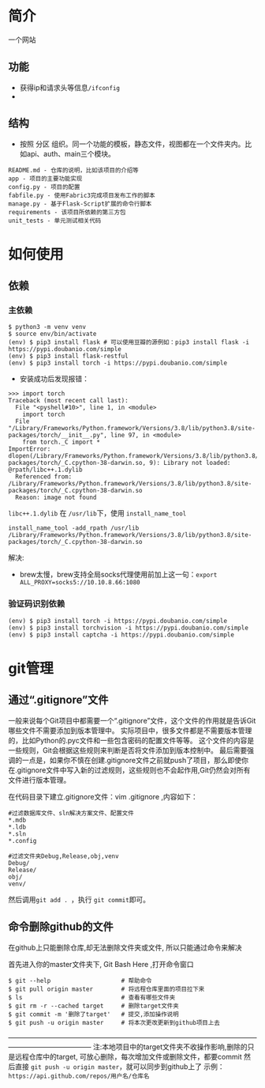 # 简介
一个网站
## 功能
* 获得ip和请求头等信息`/ifconfig`
* 
## 结构
* 按照 分区 组织。同一个功能的模板，静态文件，视图都在一个文件夹内。比如api、auth、main三个模块。

```
README.md - 仓库的说明，比如该项目的介绍等
app - 项目的主要功能实现
config.py - 项目的配置
fabfile.py - 使用Fabric3完成项目发布工作的脚本
manage.py - 基于Flask-Script扩展的命令行脚本
requirements - 该项目所依赖的第三方包
unit_tests - 单元测试相关代码
```

# 如何使用
## 依赖
### 主依赖
```
$ python3 -m venv venv
$ source env/bin/activate
(env) $ pip3 install flask # 可以使用豆瓣的源例如：pip3 install flask -i https://pypi.doubanio.com/simple
(env) $ pip3 install flask-restful
(env) $ pip3 install torch -i https://pypi.doubanio.com/simple
```
* 安装成功后发现报错：
```
>>> import torch
Traceback (most recent call last):
  File "<pyshell#10>", line 1, in <module>
    import torch
  File "/Library/Frameworks/Python.framework/Versions/3.8/lib/python3.8/site-packages/torch/__init__.py", line 97, in <module>
    from torch._C import *
ImportError: dlopen(/Library/Frameworks/Python.framework/Versions/3.8/lib/python3.8/site-packages/torch/_C.cpython-38-darwin.so, 9): Library not loaded: @rpath/libc++.1.dylib
  Referenced from: /Library/Frameworks/Python.framework/Versions/3.8/lib/python3.8/site-packages/torch/_C.cpython-38-darwin.so
  Reason: image not found
```
`libc++.1.dylib`
在 `/usr/lib`下，使用 `install_name_tool`
```
install_name_tool -add_rpath /usr/lib /Library/Frameworks/Python.framework/Versions/3.8/lib/python3.8/site-packages/torch/_C.cpython-38-darwin.so
```
解决:
* brew太慢，brew支持全局socks代理使用前加上这一句：`export ALL_PROXY=socks5://10.10.8.66:1080`

### 验证码识别依赖
```
(env) $ pip3 install torch -i https://pypi.doubanio.com/simple
(env) $ pip3 install torchvision -i https://pypi.doubanio.com/simple
(env) $ pip3 install captcha -i https://pypi.doubanio.com/simple
```
# git管理
## 通过“.gitignore”文件
一般来说每个Git项目中都需要一个“.gitignore”文件，这个文件的作用就是告诉Git哪些文件不需要添加到版本管理中。
实际项目中，很多文件都是不需要版本管理的，比如Python的.pyc文件和一些包含密码的配置文件等等。
这个文件的内容是一些规则，Git会根据这些规则来判断是否将文件添加到版本控制中。
最后需要强调的一点是，如果你不慎在创建.gitignore文件之前就push了项目，那么即使你在.gitignore文件中写入新的过滤规则，这些规则也不会起作用,Git仍然会对所有文件进行版本管理。

在代码目录下建立.gitignore文件：vim .gitignore ,内容如下：
```
#过滤数据库文件、sln解决方案文件、配置文件  
*.mdb
*.ldb
*.sln
*.config

#过滤文件夹Debug,Release,obj,venv
Debug/  
Release/  
obj/  
venv/
```

然后调用`git add . `，执行 `git commit`即可。

## 命令删除github的文件

在github上只能删除仓库,却无法删除文件夹或文件, 所以只能通过命令来解决

首先进入你的master文件夹下, Git Bash Here ,打开命令窗口
```
$ git --help                    # 帮助命令
$ git pull origin master        # 将远程仓库里面的项目拉下来
$ ls                            # 查看有哪些文件夹
$ git rm -r --cached target     # 删除target文件夹
$ git commit -m '删除了target'   # 提交,添加操作说明
$ git push -u origin master     # 将本次更改更新到github项目上去
```
————————————————————————————————————————————————
注:本地项目中的target文件夹不收操作影响,删除的只是远程仓库中的target, 可放心删除，每次增加文件或删除文件，都要commit 然后直接 `git push -u origin master`，就可以同步到github上了
示例：`https://api.github.com/repos/用户名/仓库名`
